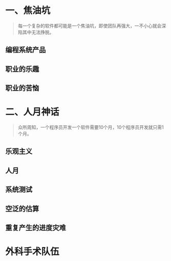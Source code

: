# 一、焦油坑

> 每一个复杂的软件都可能是一个焦油坑，即使团队再强大，一不小心就会深陷其中无法挣脱。

## 编程系统产品
## 职业的乐趣
## 职业的苦恼

# 二、人月神话

> 众所周知，一个程序员开发一个软件需要10个月，10个程序员开发就只需1个月。

## 乐观主义
## 人月
## 系统测试
## 空泛的估算
## 重复产生的进度灾难

# 外科手术队伍
